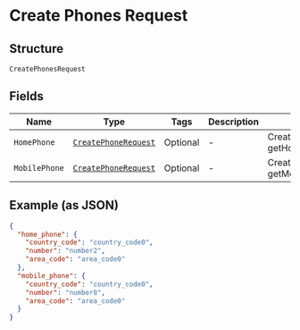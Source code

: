 
# Create Phones Request

## Structure

`CreatePhonesRequest`

## Fields

| Name | Type | Tags | Description | Getter | Setter |
|  --- | --- | --- | --- | --- | --- |
| `HomePhone` | [`CreatePhoneRequest`](../../doc/models/create-phone-request.md) | Optional | - | CreatePhoneRequest getHomePhone() | setHomePhone(CreatePhoneRequest homePhone) |
| `MobilePhone` | [`CreatePhoneRequest`](../../doc/models/create-phone-request.md) | Optional | - | CreatePhoneRequest getMobilePhone() | setMobilePhone(CreatePhoneRequest mobilePhone) |

## Example (as JSON)

```json
{
  "home_phone": {
    "country_code": "country_code0",
    "number": "number2",
    "area_code": "area_code0"
  },
  "mobile_phone": {
    "country_code": "country_code0",
    "number": "number8",
    "area_code": "area_code0"
  }
}
```

